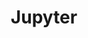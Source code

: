 ---
blog: https://blog.jupyter.org/
git: https://github.com/jupyter
logohandle: jupyter
sort: jupyter
title: Jupyter
twitter: https://x.com/ProjectJupyter
website: http://jupyter.org/
wikipedia: https://en.wikipedia.org/wiki/Project_Jupyter
---